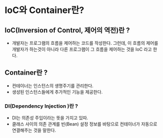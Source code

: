 # IoC와 Container란?

## IoC(Inversion of Control, 제어의 역전)란 ?

- 개발자는 프로그램의 흐름을 제어하는 코드를 작성한다. 그런데, 이 흐름의 제어를 개발자가 하는것이 아니라 다른  프로그램이 그 흐름을 제어하는 것을 IoC 라고 한다.

## Container란 ?

- 컨테이너는 인스턴스의 생명주기를 관리한다.
- 생성된 인스턴스들에게 추가적인 기능을 제공한다.

### DI(Dependency Injection )란 ?

- DI는 의존성 주입이라는 뜻을 가지고 있따.
- 클래스 사이의 의존 관계를 빈(Bean) 설정 정보를 바탕으로 컨테이너가 자동으로 연결해주는 것을 말한다.